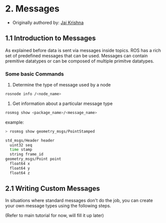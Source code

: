 # 2. Messages

- Originally authored by: [Jai Krishna](https://github.com/TextZip)

## 1.1 Introduction to Messages

As explained before data is sent via messages inside topics. ROS has a rich set of predefined messages that can be used. Messages can contain premitive datatypes or can be composed of multiple primitve datatypes.

### Some basic Commands

1. Determine the type of message used by a node

```sh
rosnode info /<node_name>
``` 

1. Get information about a particular message type

```sh
rosmsg show <package_name>/<message_name>
```

example:

```sh
> rosmsg show geometry_msgs/PointStamped

std_msgs/Header header
  uint32 seq
  time stamp
  string frame_id
geometry_msgs/Point point
  float64 x
  float64 y
  float64 z
```

## 2.1 Writing Custom Messages

In situations where standard messages don't do the job, you can create your own message types using the following steps.

(Refer to main tutorial for now, will fill it up later)
